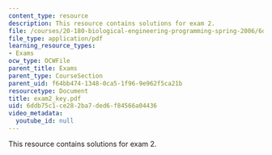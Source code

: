 ```yaml
---
content_type: resource
description: This resource contains solutions for exam 2.
file: /courses/20-180-biological-engineering-programming-spring-2006/6ddb75c1ce282ba7ded6f84566a04436_exam2_key.pdf
file_type: application/pdf
learning_resource_types:
- Exams
ocw_type: OCWFile
parent_title: Exams
parent_type: CourseSection
parent_uid: f64bb474-1348-0ca5-1f96-9e962f5ca21b
resourcetype: Document
title: exam2_key.pdf
uid: 6ddb75c1-ce28-2ba7-ded6-f84566a04436
video_metadata:
  youtube_id: null
---
```

This resource contains solutions for exam 2.

